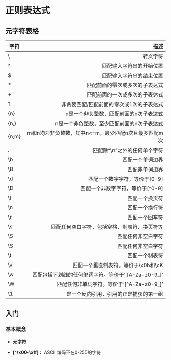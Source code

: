 # 正则表达式

## 元字符表格

| 字符        | 描述    |
| --------   | -----:  |   
| \        | 转义字符      |
| ^        | 匹配输入字符串的开始位置  |
| $        | 匹配输入字符串的结束位置      |
| *        | 匹配前面的零次或多次的子表达式      |
| +        | 匹配前面的一次或多次的子表达式      |
| ?        | 非贪婪匹配/匹配前面的零次或1次的子表达式      |
| {n}      | n是一个非负整数，匹配前面的n次子表达式      |
| {n,}     | n是一个非负整数，至少匹配前面的n次子表达式      |
| {n,m}    | m和n均为非负整数，其中n<=m，最少匹配n次且最多匹配m次      |
| .        | 匹配除“\n”之外的任何单个字符      |
| \b       | 匹配一个单词边界      |
| \B       | 匹配非单词边界      |
| \d       | 匹配一个数字字符，等价于[0-9]      |
| \D       | 匹配一个非数字字符，等价于[^0-9]      |
| \f       | 匹配一个换页符      |
| \n       | 匹配一个换行符      |
| \r       | 匹配一个回车符      |
| \s       | 匹配任何空白字符，包括空格、制表符、换页符等      |
| \S       | 匹配任何非空白字符      |
| \S       | 匹配任何非空白字符      |
| \t       | 匹配一个制表符      |
| \v       | 匹配一个垂直制表符。等价于\x0b和\cK      |
| \w       | 匹配包括下划线的任何单词字符。等价于‘'[A-Za-z0-9_]’      |
| \W       | 匹配任何非单词字符。等价于‘[^A-Za-z0-9_]’      |
| \1       | 是一个反向引用，引用的正是捕获的第一组      |

## 入门

### 基本概念
* **元字符** 

    
* **[^\x00-\xff]：** 
ASCII 编码不在0-255的字符


